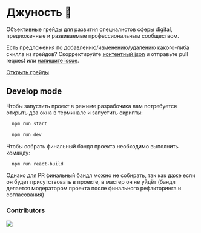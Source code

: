 # Джуность 🌱

Объективные грейды для развития специалистов сферы digital, предложенные и развиваемые профессиональным сообществом.

Есть предложения по добавлению/изменению/удалению какого-либа скилла из грейдов? Скорректируйте [контентный json](https://github.com/anmedio/grades/blob/master/src/react/grades.js) и отправьте pull request или [напишите issue](https://github.com/anmedio/grades/issues).

[Открыть грейды](https://anmedio.github.io/junost/)

## Develop mode

Чтобы запустить проект в режиме разрабочика вам потребуется открыть два окна в терминале и запустить скрипты:

```bash
  npm run start
```

```bash
  npm run dev
```

Чтобы собрать финальный бандл проекта необходимо выполнить команду:

```bash
  npm run react-build
```

Однако для PR финальный бандл можно не собирать, так как даже если он будет присутствовать в проекте, в мастер он не уйдёт (бандл делается модератором проекта после финального рефакторинга и согласования)

### Contributors

<a href="https://github.com/anmedio/junost/graphs/contributors">
  <img src="https://contributors-img.firebaseapp.com/image?repo=anmedio/junost" />
</a>
